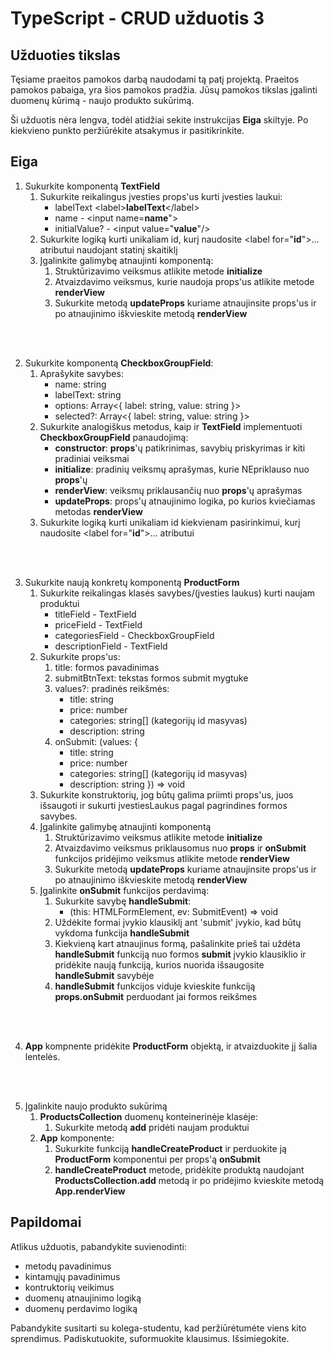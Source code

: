 # TypeScript - CRUD užduotis 3

## Užduoties tikslas

Tęsiame praeitos pamokos darbą naudodami tą patį projektą. Praeitos pamokos pabaiga, yra šios pamokos pradžia.
Jūsų pamokos tikslas įgalinti duomenų kūrimą - naujo produkto sukūrimą.

Ši užduotis nėra lengva, todėl atidžiai sekite instrukcijas __Eiga__ skiltyje. Po kiekvieno punkto peržiūrėkite atsakymus ir pasitikrinkite. 

## Eiga
1. Sukurkite komponentą __TextField__
   1. Sukurkite reikalingus įvesties props'us kurti įvesties laukui:
      * labelText &lt;label&gt;__labelText__&lt;/label&gt;
      * name - &lt;input name=__name__"&gt;
      * initialValue? - &lt;input value="__value__"/&gt; 
   2. Sukurkite logiką kurti unikaliam id, kurį naudosite &lt;label for="__id__"&gt;... atributui naudojant statinį skaitiklį
   3. Įgalinkite galimybę atnaujinti komponentą:
      1. Struktūrizavimo veiksmus atlikite metode __initialize__
      2. Atvaizdavimo veiksmus, kurie naudoja props'us atlikite metode __renderView__
      3. Sukurkite metodą __updateProps__ kuriame atnaujinsite props'us ir po atnaujinimo iškvieskite metodą __renderView__
<br/>
<br/>

2. Sukurkite komponentą __CheckboxGroupField__:
   1. Aprašykite savybes:
      * name: string
      * labelText: string
      * options: Array<{ label: string, value: string }>
      * selected?: Array<{ label: string, value: string }>
   2. Sukurkite analogiškus metodus, kaip ir __TextField__ implementuoti __CheckboxGroupField__ panaudojimą:
      * __constructor__: __props__'ų patikrinimas, savybių priskyrimas ir kiti pradiniai veiksmai
      * __initialize__: pradinių veiksmų aprašymas, kurie NEpriklauso nuo __props__'ų
      * __renderView__: veiksmų priklausančių nuo __props__'ų aprašymas
      * __updateProps__: props'ų atnaujinimo logika, po kurios kviečiamas metodas __renderView__
   3. Sukurkite logiką kurti unikaliam id kiekvienam pasirinkimui, kurį naudosite &lt;label for="__id__"&gt;... atributui
<br/>
<br/>

3. Sukurkite naują konkretų komponentą __ProductForm__
   1. Sukurkite reikalingas klasės savybes/(įvesties laukus) kurti naujam produktui
      * titleField - TextField
      * priceField - TextField
      * categoriesField - CheckboxGroupField
      * descriptionField - TextField
   2. Sukurkite props'us:
      1. title: formos pavadinimas
      2. submitBtnText: tekstas formos submit mygtuke
      3. values?: pradinės reikšmės:
         * title: string
         * price: number
         * categories: string[] (kategorijų id masyvas)
         * description: string
      4. onSubmit: (values: {
         * title: string
         * price: number
         * categories: string[] (kategorijų id masyvas)
         * description: string
         }) => void
   1. Sukurkite konstruktorių, jog būtų galima priimti props'us, juos išsaugoti ir sukurti įvestiesLaukus pagal pagrindines formos savybes.
   2.  Įgalinkite galimybę atnaujinti komponentą
       1. Struktūrizavimo veiksmus atlikite metode __initialize__
       2. Atvaizdavimo veiksmus priklausomus nuo __props__ ir __onSubmit__ funkcijos pridėjimo veiksmus atlikite metode __renderView__
       3. Sukurkite metodą __updateProps__ kuriame atnaujinsite props'us ir po atnaujinimo iškvieskite metodą __renderView__
   3. Įgalinkite __onSubmit__ funkcijos perdavimą:
       1. Sukurkite savybę __handleSubmit__: 
          * (this: HTMLFormElement, ev: SubmitEvent) => void
       2. Uždėkite formai įvykio klausiklį ant 'submit' įvykio, kad būtų vykdoma funkcija __handleSubmit__
       3. Kiekvieną kart atnaujinus formą, pašalinkite prieš tai uždėta __handleSubmit__ funkciją nuo formos __submit__ įvykio klausiklio ir pridėkite naują funkciją, kurios nuorida išsaugosite __handleSubmit__ savybėje
       4. __handleSubmit__ funkcijos viduje kvieskite funkciją __props.onSubmit__ perduodant jai formos reikšmes
<br />
<br />

4. __App__ kompnente pridėkite __ProductForm__ objektą, ir atvaizduokite jį šalia lentelės.
<br />
<br />

5. Įgalinkite naujo produkto sukūrimą
   1.  __ProductsCollection__ duomenų konteinerinėje klasėje:
       1. Sukurkite metodą __add__ pridėti naujam produktui
   2.  __App__ komponente:
       1. Sukurkite funkciją __handleCreateProduct__ ir perduokite ją __ProductForm__ komponentui per props'ą __onSubmit__
       2. __handleCreateProduct__ metode, pridėkite produktą naudojant __ProductsCollection.add__ metodą ir po pridėjimo kvieskite metodą __App.renderView__

## Papildomai

Atlikus užduotis, pabandykite suvienodinti:
  * metodų pavadinimus
  * kintamųjų pavadinimus
  * kontruktorių veikimus
  * duomenų atnaujinimo logiką
  * duomenų perdavimo logiką
  
Pabandykite susitarti su kolega-studentu, kad peržiūrėtumėte viens kito sprendimus. 
Padiskutuokite, suformuokite klausimus. Išsimiegokite.
